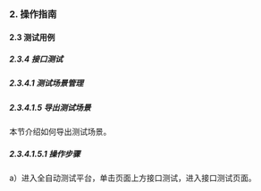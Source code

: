 ### 2. 操作指南

#### 2.3 测试用例

##### 2.3.4 接口测试

##### 2.3.4.1 测试场景管理

##### 2.3.4.1.5 导出测试场景

本节介绍如何导出测试场景。

##### 2.3.4.1.5.1 操作步骤

a）进入全自动测试平台，单击页面上方接口测试，进入接口测试页面。
